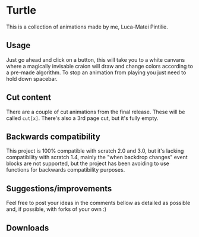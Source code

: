 # Turtle
This is a collection of animations made by me, Luca-Matei Pintilie. 

## Usage
Just go ahead and click on a button, this will take you to a white canvans where a magically invisable craion will draw and change colors according to a pre-made algorithm. To stop an animation from playing you just need to hold down spacebar.

## Cut content
There are a couple of cut animations from the final release. These will be called `cut[x]`. 
There's also a 3rd page cut, but it's fully empty.

## Backwards compatibility
This project is 100% compatible with scratch 2.0 and 3.0, but it's lacking compatibility with scratch 1.4, mainly the "when backdrop changes" event blocks are not supported, but the project has been avoiding to use functions for backwards compatibility purposes.

## Suggestions/improvements
Feel free to post your ideas in the comments bellow as detailed as possible and, if possible, with forks of your own :)

## Downloads